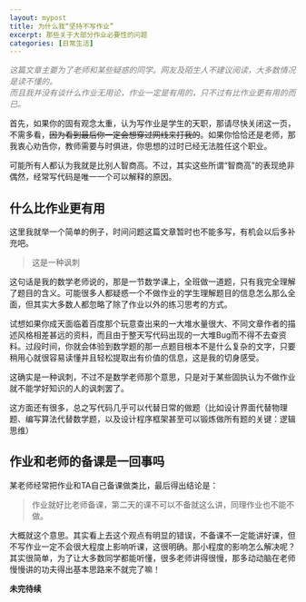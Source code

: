```yaml
---
layout: mypost
title: 为什么我“坚持不写作业”
excerpt: 那些关于大部分作业必要性的问题
categories: [日常生活]
---
```


*<font color="grey">这篇文章主要为了老师和某些疑惑的同学。网友及陌生人不建议阅读，大多数情况是读不懂的。<br />
而且我并没有谈什么作业无用论，作业一定是有用的，只不过有比作业更有用的而已。
</font>*

首先，如果你的固有观念太重，认为写作业是学生的天职，那请尽快关闭这一页，不需多看，~~因为看到最后你一定会想穿过网线来打我的~~。如果你恰恰还是老师，那我衷心劝告你，教师需要与时俱进，你思想的过时已经无法胜任这个职业。

可能所有人都认为我就是比别人智商高。不过，其实这些所谓“智商高”的表现绝非偶然，经常写代码是唯一一个可以解释的原因。

## 什么比作业更有用

这里我就举一个简单的例子，时间问题这篇文章暂时也不能多写，有机会以后多补充吧。

> 这是一种讽刺

这句话是我的数学老师说的，那是一节数学课上，全班做一道题，只有我完全理解了题目的含义。可能很多人都疑惑一个不做作业的学生理解题目的信息怎么那么全面，但其实大多数人都忽略了除了作业以外的练习思考的方式。

试想如果你成天面临着百度那个玩意查出来的一大堆水量很大、不同文章作者的描述风格相差甚远的资料，而且由于整天写代码出现的一大堆Bug而不得不去查资料。过段时间，你就会体验到数学题的那一点题目根本不是什么复杂的文字，只要稍用心就很容易读懂并且轻松提取出有价值的信息，这是我的切身感受。

这确实是一种讽刺，不过不是数学老师那个意思，只是对于某些固执认为不做作业就不能学好知识的人的讽刺罢了。

这方面还有很多，总之写代码几乎可以代替日常的做题（比如设计界面代替物理题、编写算法代替数学题，以及设计程序框架甚至可以锻炼做所有题的关键：逻辑思维）

## 作业和老师的备课是一回事吗

某老师经常把作业和TA自己备课做类比，最后得出结论是：

> 作业就好比老师备课，第二天的课不可以不备就这么讲，同理作业也不能不做。

大概就这个意思。其实看上去这个观点有明显的错误，不备课不一定能讲好课，但不写作业一定不会很大程度上影响听课，这很明确。那小程度的影响怎么解决呢？其实很简单，为了让大多数同学都能听懂，很多老师讲得很慢，那多动动脑在老师慢慢讲的功夫得出基本思路来不就完了嘛！

__未完待续__
